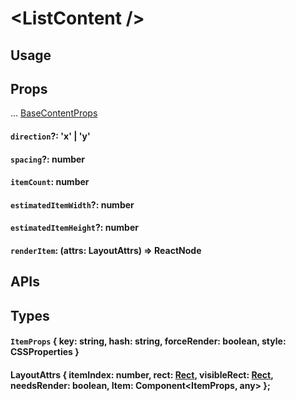 # \<ListContent />

## Usage

## Props

... [BaseContentProps](types.md#basecontentprops)

#### `direction`?: 'x' | 'y'

#### `spacing`?: number

#### `itemCount`: number

#### `estimatedItemWidth`?: number

#### `estimatedItemHeight`?: number

#### `renderItem`: (attrs: LayoutAttrs) => ReactNode

## APIs

## Types

#### `ItemProps` { key: string, hash: string, forceRender: boolean, style: CSSProperties }

#### LayoutAttrs { itemIndex: number, rect: [Rect](types.md#rect--x-number-y-number-width-number-height-number-), visibleRect: [Rect](types.md#rect--x-number-y-number-width-number-height-number-), needsRender: boolean, Item: Component<ItemProps, any> };
